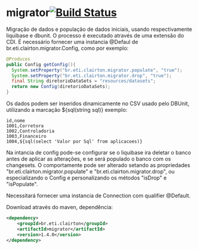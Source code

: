 # migrator[![Build Status](https://drone.io/github.com/clairton/migrator/status.png)](https://drone.io/github.com/clairton/migrator/latest)
Migração de dados e população de dados iniciais, usando respectivamente liquibase e dbunit. 
O processo é executado através de uma extensão do CDI. É necessário fornecer uma instancia @Defaul
de br.eti.clairton.migrator.Config, como por exemplo:
```java
@Produces
public Config getConfig(){
  System.setProperty("br.eti.clairton.migrator.populate", "true");
  System.setProperty("br.eti.clairton.migrator.drop", "true");
  final String diretorioDataSets = "resources/datasets";
  return new Config(diretorioDataSets);
}	
```
Os dados podem ser inseridos dinamicamente no CSV usado pelo DBUnit, utilizando a marcação ${sql(string sql)} exemplo:
```csv
id,nome
1001,Corretora
1002,Controladoria
1003,Financeiro
1004,${sql(select 'Valor por Sql' from aplicacoes)}
```
Na intancia de config pode-se configurar se o liquibase ira deletar o banco antes de aplicar as alterações, e
se será populado o banco com os changesets. O comportamente pode ser alterado setando as propriedades
"br.eti.clairton.migrator.populate" e "br.eti.clairton.migrator.drop", 
ou especializando o Config e personalizando os métodos "isDrop" e "isPopulate".

Necessitará fornecer uma instancia de Connection com qualifier @Default.

Download através do maven, dependência:
```xml
<dependency>
	<groupId>br.eti.clairton</groupId>
    <artifactId>migrator</artifactId>
	<version>1.4.0</version>
</dependency>
```